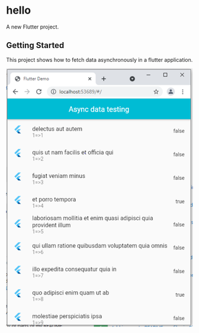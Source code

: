 # hello

A new Flutter project.

## Getting Started

This project shows how to fetch data asynchronously in a flutter application.

![alt text](https://github.com/MWANGIKENNEDY/flutter_01_asynchronous/blob/master/img.png)

